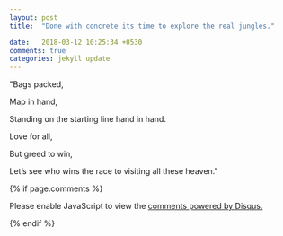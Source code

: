 ```yaml
---
layout: post
title:  "Done with concrete its time to explore the real jungles."

date:   2018-03-12 10:25:34 +0530
comments: true
categories: jekyll update
---
```

"Bags packed,

Map in hand,

Standing on the starting line hand in hand.

Love for all,

But greed to win,

Let’s see who wins the race to visiting all these heaven."

{% if page.comments %}
<div id="disqus_thread"></div>



<noscript>Please enable JavaScript to view the <a href="https://disqus.com/?ref_noscript">comments powered by Disqus.</a></noscript>
                            

{% endif %}


